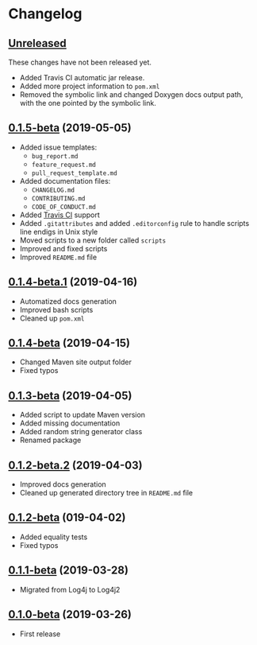# Changelog

## [Unreleased]

These changes have not been released yet.

- Added Travis CI automatic jar release.
- Added more project information to `pom.xml`
- Removed the symbolic link and changed Doxygen docs output path, with the one pointed by the symbolic link.

## [0.1.5-beta] (2019-05-05)

- Added issue templates:
  - `bug_report.md`
  - `feature_request.md`
  - `pull_request_template.md`
- Added documentation files:
  - `CHANGELOG.md`
  - `CONTRIBUTING.md`
  - `CODE_OF_CONDUCT.md`
- Added [Travis CI](https://travis-ci.org/FerMod/EventDispatcher) support
- Added `.gitattributes` and added `.editorconfig` rule to handle scripts line endigs in Unix style
- Moved scripts to a new folder called `scripts`
- Improved and fixed scripts
- Improved `README.md` file

## [0.1.4-beta.1] (2019-04-16)

- Automatized docs generation
- Improved bash scripts
- Cleaned up `pom.xml`

## [0.1.4-beta] (2019-04-15)

- Changed Maven site output folder
- Fixed typos

## [0.1.3-beta] (2019-04-05)

- Added script to update Maven version
- Added missing documentation
- Added random string generator class
- Renamed package

## [0.1.2-beta.2] (2019-04-03)

- Improved docs generation
- Cleaned up generated directory tree in `README.md` file

## [0.1.2-beta] (019-04-02)

- Added equality tests
- Fixed typos

## [0.1.1-beta] (2019-03-28)

- Migrated from Log4j to Log4j2

## [0.1.0-beta] (2019-03-26)

- First release

[Unreleased]: https://github.com/FerMod/EventDispatcher/compare/v0.1.5-beta...HEAD
[0.1.5-beta]: https://github.com/FerMod/EventDispatcher/compare/v0.1.4-beta.1...v0.1.5-beta
[0.1.4-beta.1]: https://github.com/FerMod/EventDispatcher/compare/v0.1.4-beta...v0.1.4-beta.1
[0.1.4-beta]: https://github.com/FerMod/EventDispatcher/compare/v0.1.3-beta...v0.1.4-beta
[0.1.3-beta]: https://github.com/FerMod/EventDispatcher/compare/v0.1.2-beta.2...v0.1.3-beta
[0.1.2-beta.2]: https://github.com/FerMod/EventDispatcher/compare/v0.1.2-beta...v0.1.2-beta.2
[0.1.2-beta]: https://github.com/FerMod/EventDispatcher/compare/v0.1.1-beta...v0.1.2-beta
[0.1.1-beta]: https://github.com/FerMod/EventDispatcher/compare/v0.1.0-beta...v0.1.1-beta
[0.1.0-beta]: https://github.com/FerMod/EventDispatcher/releases/tag/v0.1.0-beta
